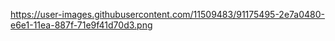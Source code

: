 https://user-images.githubusercontent.com/11509483/91175495-2e7a0480-e6e1-11ea-887f-71e9f41d70d3.png
